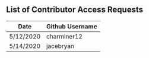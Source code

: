 ## List of Contributor Access Requests
Date              |     Github Username
------------      |     -------------
5/12/2020         |     charminer12
5/14/2020         |     jacebryan
